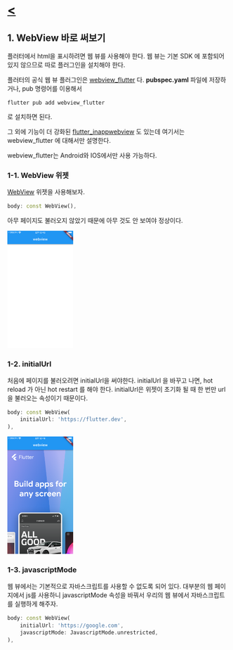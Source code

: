 # [**<**](../README.md)

## 1. WebView 바로 써보기
플러터에서 html을 표시하려면 웹 뷰를 사용해야 한다.
웹 뷰는 기본 SDK 에 포함되어 있지 않으므로 따로 플러그인을 설치해야 한다.

플러터의 공식 웹 뷰 플러그인은 [webview_flutter](https://pub.dev/packages/webview_flutter) 다. **pubspec.yaml** 파일에 저장하거나, pub 명령어를 이용해서

```shell
flutter pub add webview_flutter
```
로 설치하면 된다.

그 외에 기능이 더 강화된 [flutter_inappwebview](https://pub.dev/packages/flutter_inappwebview) 도 있는데 여기서는 webview_flutter 에 대해서만 설명한다.

webview_flutter는 Android와 IOS에서만 사용 가능하다.

### 1-1. WebView 위젯

[WebView](https://pub.dev/documentation/webview_flutter/latest/webview_flutter/WebView-class.html) 위젯을 사용해보자.

```dart
body: const WebView(),
```

아무 페이지도 불러오지 않았기 때문에 아무 것도 안 보여야 정상이다.

[<img src='../screenshots/1-1.png' width=150>]()


### 1-2. initialUrl

처음에 페이지를 불러오려면 initialUrl을 써야한다.
initialUrl 을 바꾸고 나면, hot reload 가 아닌 hot restart 를 해야 한다.
initialUrl은 위젯이 초기화 될 때 한 번만 url을 불러오는 속성이기 때문이다.

```dart
body: const WebView(
    initialUrl: 'https://flutter.dev',
),
```

[<img src='../screenshots/1-2.png' width=150>]()

### 1-3. javascriptMode

웹 뷰에서는 기본적으로 자바스크립트를 사용할 수 없도록 되어 있다.
대부분의 웹 페이지에서 js를 사용하니 javascriptMode 속성을 바꿔서
우리의 웹 뷰에서 자바스크립트를 실행하게 해주자.

```dart
body: const WebView(
    initialUrl: 'https://google.com',
    javascriptMode: JavascriptMode.unrestricted,
),
```